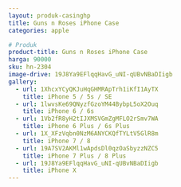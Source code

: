 ```yaml
---
layout: produk-casinghp
title: Guns n Roses iPhone Case
categories: apple

# Produk
product-title: Guns n Roses iPhone Case
harga: 90000
sku: hn-2304
image-drive: 19J8Ya9EFlqqHavG_uNI-qUBvNBaDIigb
gallery:
  - url: 1XhcxYCyQKJuHqGHMRApTrh1iKfI1AyTX
    title: iPhone 5 / 5s / SE
  - url: 1lwvsKe69QNyzfGzoYM44BybpL5oX2Ouq
    title: iPhone 6 / 6s
  - url: 1Vb2fR8yH2tIJXMSVGmZgMFLO2rSmv7WA
    title: iPhone 6 Plus / 6s Plus
  - url: 1X_XFzVqbn0NzM6ANYCKQfTYLtV5GlR8m
    title: iPhone 7 / 8
  - url: 19A7SV2AKMl1wApdsDl0qzOaSbyzzNZC5
    title: iPhone 7 Plus / 8 Plus
  - url: 19J8Ya9EFlqqHavG_uNI-qUBvNBaDIigb
    title: iPhone X
---
```

